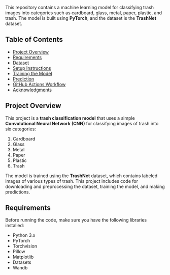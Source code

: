 This repository contains a machine learning model for classifying trash images into categories such as cardboard, glass, metal, paper, plastic, and trash. The model is built using **PyTorch**, and the dataset is the **TrashNet** dataset.

## Table of Contents

- [Project Overview](#project-overview)
- [Requirements](#requirements)
- [Dataset](#dataset)
- [Setup Instructions](#setup-instructions)
- [Training the Model](#training-the-model)
- [Prediction](#prediction)
- [GitHub Actions Workflow](#github-actions-workflow)
- [Acknowledgments](#acknowledgments)

## Project Overview

This project is a **trash classification model** that uses a simple **Convolutional Neural Network (CNN)** for classifying images of trash into six categories:
1. Cardboard
2. Glass
3. Metal
4. Paper
5. Plastic
6. Trash

The model is trained using the **TrashNet** dataset, which contains labeled images of various types of trash. This project includes code for downloading and preprocessing the dataset, training the model, and making predictions.

## Requirements

Before running the code, make sure you have the following libraries installed:

- Python 3.x
- PyTorch
- Torchvision
- Pillow
- Matplotlib
- Datasets
- Wandb
